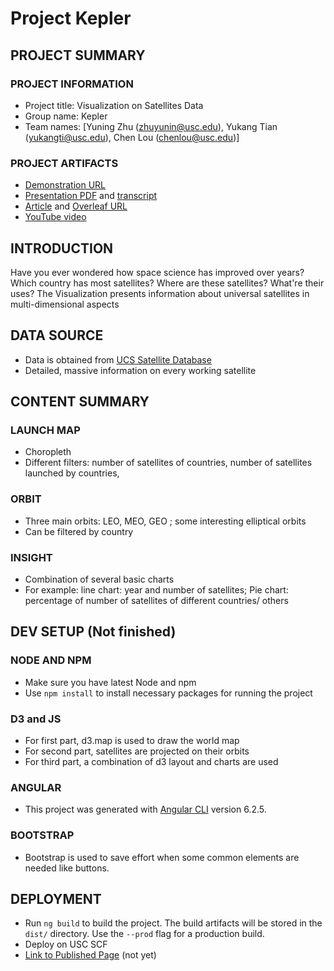 # Project Kepler

## PROJECT SUMMARY

### PROJECT INFORMATION

- Project title: Visualization on Satellites Data
- Group name: Kepler
- Team names: [Yuning Zhu (zhuyunin@usc.edu), Yukang Tian (yukangti@usc.edu), Chen Lou (chenlou@usc.edu)]

### PROJECT ARTIFACTS

- [Demonstration URL](http://www-scf.usc.edu/~zhuyunin/draft_demo/)
- [Presentation PDF](<presentation-pdf-url>) and [transcript](https://github.com/INF554Fall18/project-kepler/blob/master/presentation/PRESENTATION_TRANSCRIPT.md)
- [Article](<article-pdf-url>) and [Overleaf URL](https://www.overleaf.com/7768316887pcpjwfhdccqr)
- [YouTube video](<youtube-video-url>)

## INTRODUCTION
Have you ever wondered how space science has improved over years? Which country has most satellites? Where are these satellites? What're their uses?
The Visualization presents information about universal satellites in multi-dimensional aspects

## DATA SOURCE
- Data is obtained from [UCS Satellite Database](https://www.ucsusa.org/nuclear-weapons/space-weapons/satellite-database#.W9z4f3pKhTb)
- Detailed, massive information on every working satellite

## CONTENT SUMMARY
### LAUNCH MAP
- Choropleth
- Different filters: number of satellites of countries, number of satellites launched by countries, 

### ORBIT
- Three main orbits: LEO, MEO, GEO ; some interesting elliptical orbits
- Can be filtered by country

### INSIGHT
- Combination of several basic charts
- For example: line chart: year and number of satellites; Pie chart: percentage of number of satellites of different countries/ others


## DEV SETUP (Not finished)

### NODE AND NPM
- Make sure you have latest Node and npm
- Use `npm install` to install necessary packages for running the project

### D3 and JS
- For first part, d3.map is used to draw the world map
- For second part, satellites are projected on their orbits
- For third part, a combination of d3 layout and charts are used 

### ANGULAR
- This project was generated with [Angular CLI](https://github.com/angular/angular-cli) version 6.2.5.

### BOOTSTRAP
- Bootstrap is used to save effort when some common elements are needed like buttons.

## DEPLOYMENT
- Run `ng build` to build the project. The build artifacts will be stored in the `dist/` directory. Use the `--prod` flag for a production build.
- Deploy on USC SCF
- [Link to Published Page](http://www-scf.usc.edu/~zhuyunin/kepler/index.html) (not yet)